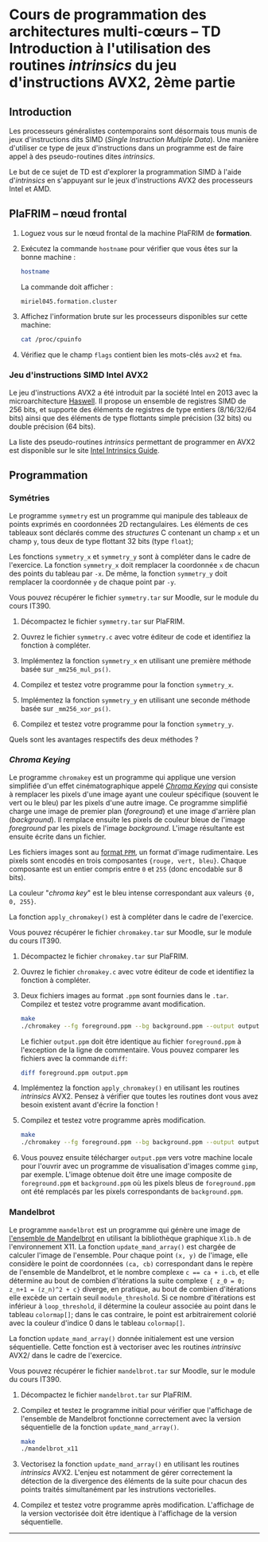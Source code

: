 # Cours de programmation des architectures multi-cœurs – TD Introduction à l'utilisation des routines _intrinsics_ du jeu d'instructions AVX2, 2ème partie

## Introduction

Les processeurs généralistes contemporains sont désormais tous munis de jeux d'instructions dits SIMD (_Single Instruction Multiple Data_). Une manière d'utiliser ce type de jeux d'instructions dans un programme est de faire appel à des pseudo-routines dites _intrinsics_.

Le but de ce sujet de TD est d'explorer la programmation SIMD
à l'aide d'_intrinsics_ en s'appuyant sur le jeux d'instructions AVX2 des processeurs Intel et AMD.

## PlaFRIM – nœud frontal

1. Loguez vous sur le nœud frontal de la machine PlaFRIM de **formation**.

2. Exécutez la commande `hostname` pour vérifier que vous êtes sur la bonne machine :

    ```bash
    hostname
    ```

    La commande doit afficher :

    ```text
    miriel045.formation.cluster
    ```

3. Affichez l'information brute sur les processeurs disponibles sur cette machine:

    ```bash
    cat /proc/cpuinfo
    ```

4. Vérifiez que le champ `flags` contient bien les mots-clés `avx2` et `fma`.

### Jeu d'instructions SIMD Intel AVX2

Le jeu d'instructions AVX2 a été introduit par la société Intel en 2013 avec la microarchitecture [Haswell](https://ark.intel.com/content/www/us/en/ark/products/codename/42174/products-formerly-haswell.html). Il propose un ensemble de registres SIMD de 256 bits, et supporte des éléments de registres de type entiers (8/16/32/64 bits) ainsi que des éléments de type flottants simple précision (32 bits) ou double précision (64 bits).

La liste des pseudo-routines _intrinsics_ permettant de programmer en AVX2 est disponible sur le site [Intel Intrinsics Guide](https://www.intel.com/content/www/us/en/docs/intrinsics-guide/index.html).

## Programmation

### Symétries

Le programme `symmetry` est un programme qui manipule des tableaux de points exprimés en coordonnées 2D rectangulaires. Les éléments de ces tableaux sont déclarés comme des _structures_ C contenant un champ `x` et un champ `y`, tous deux de type flottant 32 bits (type `float`);

Les fonctions `symmetry_x` et `symmetry_y` sont à compléter dans le cadre de l'exercice. La fonction `symmetry_x` doit remplacer la coordonnée `x` de chacun des points du tableau par `-x`. De même, la fonction `symmetry_y` doit remplacer la coordonnée `y` de chaque point par `-y`.

Vous pouvez récupérer le fichier `symmetry.tar` sur Moodle, sur le module du cours IT390.

1. Décompactez le fichier `symmetry.tar` sur PlaFRIM.

2. Ouvrez le fichier `symmetry.c` avec votre éditeur de code et identifiez la fonction à compléter.

3. Implémentez la fonction `symmetry_x` en utilisant une première méthode basée sur `_mm256_mul_ps()`.

4. Compilez et testez votre programme pour la fonction `symmetry_x`.

5. Implémentez la fonction `symmetry_y` en utilisant une seconde méthode basée sur `_mm256_xor_ps()`.

6. Compilez et testez votre programme pour la fonction `symmetry_y`.

Quels sont les avantages respectifs des deux méthodes ?

### _Chroma Keying_

Le programme `chromakey` est un programme qui applique une version simplifiée d'un effet cinématographique appelé [_Chroma Keying_](https://en.wikipedia.org/wiki/Chroma_key) qui consiste à remplacer les pixels d'une image ayant une couleur spécifique (souvent le vert ou le bleu) par les pixels d'une autre image. Ce programme simplifié charge une image de premier plan (_foreground_) et une image d'arrière plan (_background_). Il remplace ensuite les pixels de couleur bleue de l'image _foreground_ par les pixels de l'image _background_. L'image résultante est ensuite écrite dans un fichier.

Les fichiers images sont au [format `PPM`](https://en.wikipedia.org/wiki/Netpbm), un format d'image rudimentaire. Les pixels sont encodés en trois composantes `{rouge, vert, bleu}`. Chaque composante est un entier compris entre `0` et `255` (donc encodable sur 8 bits).

La couleur "_chroma key_" est le bleu intense correspondant aux valeurs `{0, 0, 255}`.

La fonction `apply_chromakey()` est à compléter dans le cadre de l'exercice.

Vous pouvez récupérer le fichier `chromakey.tar` sur Moodle, sur le module du cours IT390.

1. Décompactez le fichier `chromakey.tar` sur PlaFRIM.

2. Ouvrez le fichier `chromakey.c` avec votre éditeur de code et identifiez la fonction à compléter.

3. Deux fichiers images au format `.ppm` sont fournies dans le `.tar`. Compilez et testez votre programme avant modification.

   ```bash
   make
   ./chromakey --fg foreground.ppm --bg background.ppm --output output.ppm
   ```

   Le fichier `output.ppm` doit être identique au fichier `foreground.ppm` à l'exception de la ligne de commentaire. Vous pouvez comparer les fichiers avec la commande `diff`:

   ```bash
   diff foreground.ppm output.ppm
   ```

4. Implémentez la fonction `apply_chromakey()` en utilisant les routines _intrinsics_ AVX2. Pensez à vérifier que toutes les routines dont vous avez besoin existent avant d'écrire la fonction !

5. Compilez et testez votre programme après modification.

   ```bash
   make
   ./chromakey --fg foreground.ppm --bg background.ppm --output output.ppm
   ```

6. Vous pouvez ensuite télécharger `output.ppm` vers votre machine locale pour l'ouvrir avec un programme de visualisation d'images comme `gimp`, par exemple. L'image obtenue doit être une image composite de `foreground.ppm` et `background.ppm` où les pixels bleus de `foreground.ppm` ont été remplacés par les pixels correspondants de `background.ppm`.

### Mandelbrot

Le programme `mandelbrot` est un programme qui génère une image de [l'ensemble de Mandelbrot](https://fr.wikipedia.org/wiki/Ensemble_de_Mandelbrot) en utilisant la bibliothèque graphique `Xlib.h` de l'environnement X11. La fonction `update_mand_array()` est chargée de calculer l'image de l'ensemble. Pour chaque point `(x, y)` de l'image, elle considère le point de coordonnées `(ca, cb)` correspondant dans le repère de l'ensemble de Mandelbrot, et le nombre complexe `c == ca + 𝕚.cb`, et elle détermine au bout de combien d'itérations la suite complexe `{ z_0 = 0; z_n+1 = (z_n)^2 + c}` diverge, en pratique, au bout de combien d'itérations elle excède un certain seuil `module_threshold`. Si ce nombre d'itérations est inférieur à `loop_threshold`, il détermine la couleur associée au point dans le tableau `colormap[]`; dans le cas contraire, le point est arbitrairement colorié avec la couleur d'indice 0 dans le tableau `colormap[]`.

La fonction `update_mand_array()` donnée initialement est une version séquentielle. Cette fonction est à vectoriser avec les routines _intrinsivc_ AVX2/ dans le cadre de l'exercice.

Vous pouvez récupérer le fichier `mandelbrot.tar` sur Moodle, sur le module du cours IT390.

1. Décompactez le fichier `mandelbrot.tar` sur PlaFRIM.

2. Compilez et testez le programme initial pour vérifier que l'affichage de l'ensemble de Mandelbrot fonctionne correctement avec la version séquentielle de la fonction `update_mand_array()`.

   ```bash
   make
   ./mandelbrot_x11
   ```

3. Vectorisez la fonction `update_mand_array()` en utilisant les routines _intrinsics_ AVX2. L'enjeu est notamment de gérer correctement la détection de la divergence des éléments de la suite pour chacun des points traités simultanément par les instrutions vectorielles.

4. Compilez et testez votre programme après modification. L'affichage de la version vectorisée doit être identique à l'affichage de la version séquentielle.

---